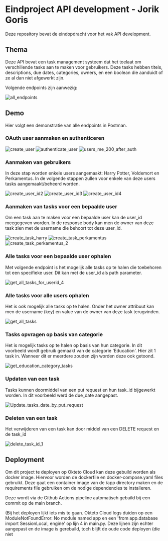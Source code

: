 # Eindproject API development - Jorik Goris

Deze repository bevat de eindopdracht voor het vak API development.

## Thema

Deze API bevat een task management systeem dat het toelaat om verschillende tasks aan te maken voor gebruikers. Deze tasks hebben titels, descriptions, due dates, categories, owners, en een boolean die aanduidt of ze al dan niet afgewerkt zijn.

Volgende endpoints zijn aanwezig:

![all_endpoints](https://github.com/Jorik-Goris/api-eindproject/assets/95848835/e3e0e212-beeb-4091-ae4d-564176682941)

## Demo

Hier volgt een demonstratie van alle endpoints in Postman.

### OAuth user aanmaken en authenticeren

![create_user](https://github.com/Jorik-Goris/api-eindproject/assets/95848835/59970993-867e-410a-8ff5-9be5693ac780)
![authenticate_user](https://github.com/Jorik-Goris/api-eindproject/assets/95848835/24b8581d-c85f-444d-8905-76c98f2afa65)
![users_me_200_after_auth](https://github.com/Jorik-Goris/api-eindproject/assets/95848835/70b76a0a-2775-4f4d-aa2c-06b3eec804d0)

### Aanmaken van gebruikers

In deze stap worden enkele users aangemaakt: Harry Potter, Voldemort en Perkamentus. In de volgende stappen zullen voor enkele van deze users tasks aangemaakt/beheerd worden.

![create_user_id2](https://github.com/Jorik-Goris/api-eindproject/assets/95848835/d0bb2b1f-e26c-46e7-869b-31af6889a8d1)
![create_user_id3](https://github.com/Jorik-Goris/api-eindproject/assets/95848835/848cf28f-09ca-416e-a195-0c4e1d4e5a62)
![create_user_id4](https://github.com/Jorik-Goris/api-eindproject/assets/95848835/6e68447b-d5a8-4116-9980-65ccd2db916c)

### Aanmaken van tasks voor een bepaalde user

Om een task aan te maken voor een bepaalde user kan de user_id meegegeven worden. In de response body kan men de owner van deze task zien met de username die behoort tot deze user_id.

![create_task_harry](https://github.com/Jorik-Goris/api-eindproject/assets/95848835/433be1be-9633-43a6-a334-eb20553e54ed)
![create_task_perkamentus](https://github.com/Jorik-Goris/api-eindproject/assets/95848835/2c26c22b-df8d-4399-b806-79cec62f73bf)
![create_task_perkamentus_2](https://github.com/Jorik-Goris/api-eindproject/assets/95848835/dda0c4d6-1a0e-4305-9357-2eb59e582264)

### Alle tasks voor een bepaalde user ophalen

Met volgende endpoint is het mogelijk alle tasks op te halen die toebehoren tot een specifieke user. Dit kan met de user_id als path parameter.

![get_all_tasks_for_userid_4](https://github.com/Jorik-Goris/api-eindproject/assets/95848835/ea02d038-2a37-46f6-b462-81fcdfb67ce5)

### Alle tasks voor alle users ophalen

Het is ook mogelijk alle tasks op te halen. Onder het owner attribuut kan men de username (key) en value van de owner van deze task terugvinden.

![get_all_tasks](https://github.com/Jorik-Goris/api-eindproject/assets/95848835/5f4f794e-3021-4d1c-bae5-ccf2827d9f48)

### Tasks opvragen op basis van categorie

Het is mogelijk tasks op te halen op basis van hun categorie. In dit voorbeeld wordt gebruik gemaakt van de categorie 'Education'. Hier zit 1 task in. Wanneer dit er meerdere zouden zijn worden deze ook getoond.

![get_education_category_tasks](https://github.com/Jorik-Goris/api-eindproject/assets/95848835/f9fbb3c6-0ab4-4617-87dc-ae1ba9f1ed11)

### Updaten van een task

Tasks kunnen doormiddel van een put request en hun task_id bijgewerkt worden. In dit voorbeeld werd de due_date aangepast.

![Update_tasks_date_by_put_request](https://github.com/Jorik-Goris/api-eindproject/assets/95848835/94f9792e-00d6-4315-9c63-2d03ebe6b8bc)

### Deleten van een task

Het verwijderen van een task kan door middel van een DELETE request en de task_id

![delete_task_id_1](https://github.com/Jorik-Goris/api-eindproject/assets/95848835/165a1ff8-6f8b-46b4-aec2-9267c900341e)

## Deployment

Om dit project te deployen op Okteto Cloud kan deze gebuild worden als docker image. Hiervoor worden de dockerfile en docker-compose.yaml files gebruikt. Deze gaat een container image van de /app directory maken en de requirements file gebruiken om de nodige dependencies te installeren.

Deze wordt via de Github Actions pipeline automatisch gebuild bij een commit op de main branch.

(Bij het deployen lijkt iets mis te gaan. Okteto Cloud logs duiden op een ModuleNotFoundError: No module named app en een 'from app.database import SessionLocal, engine' op lijn 4 in main.py. Deze lijnen zijn echter aangepast en de image is gerebuild, toch blijft de oude code deployen (die niet
